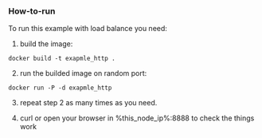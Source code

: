### How-to-run

To run this example with load balance you need:

1. build the image:
```
docker build -t exapmle_http .
```
2. run the builded image on random port:
```
docker run -P -d exapmle_http
```

3. repeat step 2 as many times as you need.

4. curl or open your browser in %this_node_ip%:8888 to check the things work

